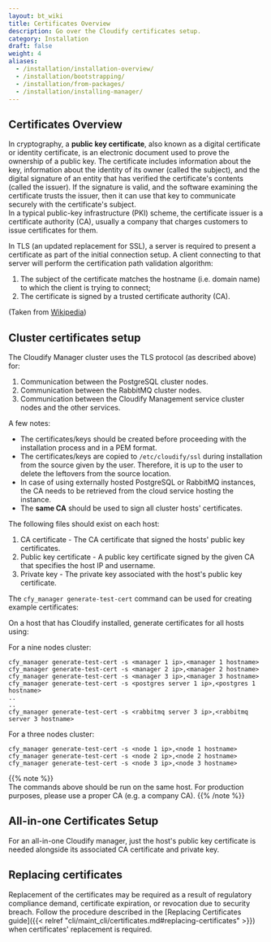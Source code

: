 ```yaml
---
layout: bt_wiki
title: Certificates Overview
description: Go over the Cloudify certificates setup.   
category: Installation
draft: false
weight: 4
aliases:
  - /installation/installation-overview/
  - /installation/bootstrapping/
  - /installation/from-packages/
  - /installation/installing-manager/
---
```


## Certificates Overview
In cryptography, a **public key certificate**, also known as a digital certificate or identity certificate, is an electronic document used to prove the ownership of a public key. 
The certificate includes information about the key, information about the identity of its owner (called the subject), 
and the digital signature of an entity that has verified the certificate's contents (called the issuer). 
If the signature is valid, and the software examining the certificate trusts the issuer, then it can use that key to communicate securely with the certificate's subject.  
In a typical public-key infrastructure (PKI) scheme, the certificate issuer is a certificate authority (CA), 
usually a company that charges customers to issue certificates for them.

In TLS (an updated replacement for SSL), a server is required to present a certificate as part of the initial connection setup. 
A client connecting to that server will perform the certification path validation algorithm:

1. The subject of the certificate matches the hostname (i.e. domain name) to which the client is trying to connect;
1. The certificate is signed by a trusted certificate authority (CA).
  
(Taken from [Wikipedia](https://en.wikipedia.org/wiki/Public_key_certificate))


## Cluster certificates setup
The Cloudify Manager cluster uses the TLS protocol (as described above) for:

1. Communication between the PostgreSQL cluster nodes.
1. Communication between the RabbitMQ cluster nodes.
1. Communication between the Cloudify Management service cluster nodes and the other services.

A few notes: 

* The certificates/keys should be created before proceeding with the installation process and in a PEM format.  
* The certificates/keys are copied to `/etc/cloudify/ssl` during installation from the source given by the user. 
Therefore, it is up to the user to delete the leftovers from the source location.  
* In case of using externally hosted PostgreSQL or RabbitMQ instances, the CA needs to be 
retrieved from the cloud service hosting the instance.
* The **same CA** should be used to sign all cluster hosts' certificates.  

The following files should exist on each host:

1. CA certificate - The CA certificate that signed the hosts' public key certificates. 
1. Public key certificate - A public key certificate signed by the given CA that specifies the host IP and username.
1. Private key - The private key associated with the host's public key certificate.
  
The `cfy_manager generate-test-cert` command can be used for creating example certificates:

On a host that has Cloudify installed, generate certificates for all hosts using:

For a nine nodes cluster:
```
cfy_manager generate-test-cert -s <manager 1 ip>,<manager 1 hostname>
cfy_manager generate-test-cert -s <manager 2 ip>,<manager 2 hostname>
cfy_manager generate-test-cert -s <manager 3 ip>,<manager 3 hostname>
cfy_manager generate-test-cert -s <postgres server 1 ip>,<postgres 1 hostname> 
..
..
cfy_manager generate-test-cert -s <rabbitmq server 3 ip>,<rabbitmq server 3 hostname> 
```

For a three nodes cluster:
```
cfy_manager generate-test-cert -s <node 1 ip>,<node 1 hostname>
cfy_manager generate-test-cert -s <node 2 ip>,<node 2 hostname>
cfy_manager generate-test-cert -s <node 3 ip>,<node 3 hostname>
```

{{% note %}}  
The commands above should be run on the same host.
For production purposes, please use a proper CA (e.g. a company CA).
{{% /note %}}  


## All-in-one Certificates Setup
For an all-in-one Cloudify manager, just the host's public key certificate is needed alongside its associated CA certificate and private key.


## Replacing certificates
Replacement of the certificates may be required as a result of regulatory compliance demand, certificate expiration, or revocation due to security breach.
Follow the procedure described in the [Replacing Certificates guide]({{< relref "cli/maint_cli/certificates.md#replacing-certificates" >}}) when certificates' replacement is required.
